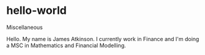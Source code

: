 # hello-world
Miscellaneous

Hello. My name is James Atkinson. I currently work in Finance and I'm doing a MSC in Mathematics and Financial Modelling.
